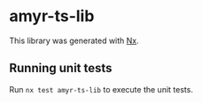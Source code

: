 # amyr-ts-lib

This library was generated with [Nx](https://nx.dev).

## Running unit tests

Run `nx test amyr-ts-lib` to execute the unit tests.
